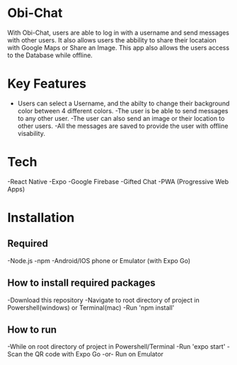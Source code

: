 # Obi-Chat
With Obi-Chat, users are able to log in with a username and send messages with other users. It also allows users the abbility to share their locataion with Google Maps or Share an Image. This app also allows the users access to the Database while offline.

# Key Features
- Users can select a Username, and the abilty to change their background color between 4 different colors.
-The user is be able to send messages to any other user.
-The user can also send an image or their location to other users.
-All the messages are saved to provide the user with offline visability.

# Tech
-React Native
-Expo
-Google Firebase
-Gifted Chat
-PWA (Progressive Web Apps)

# Installation

## Required
-Node.js
-npm
-Android/IOS phone or Emulator (with Expo Go)

## How to install required packages
-Download this repository
-Navigate to root directory of project in Powershell(windows) or Terminal(mac)
-Run 'npm install'

## How to run
-While on root directory of project in Powershell/Terminal
-Run 'expo start'
-Scan the QR code with Expo Go -or- Run on Emulator
